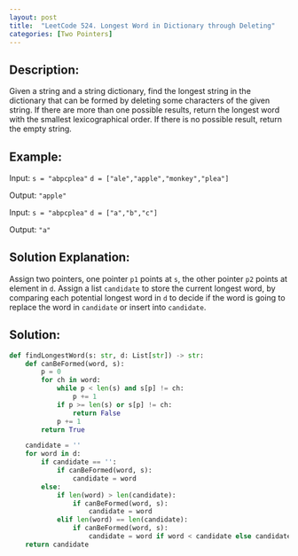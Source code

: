 ```yaml
---
layout: post
title:  "LeetCode 524. Longest Word in Dictionary through Deleting"
categories: [Two Pointers]
---
```

## Description:
Given a string and a string dictionary, find the longest string in the dictionary that can be formed by deleting some characters of the given string. If there are more than one possible results, return the longest word with the smallest lexicographical order. If there is no possible result, return the empty string.

## Example:
Input: `s = "abpcplea"` `d = ["ale","apple","monkey","plea"]`

Output: `"apple"`

Input: `s = "abpcplea"` `d = ["a","b","c"]`

Output: `"a"`

## Solution Explanation:
Assign two pointers, one pointer `p1` points at `s`, the other pointer `p2` points at element in `d`. Assign a list `candidate` to store the current longest word, by comparing each potential longest word in `d` to decide if the word is going to replace the word in `candidate` or insert into `candidate`.  

## Solution:
```python
def findLongestWord(s: str, d: List[str]) -> str:
    def canBeFormed(word, s):
        p = 0
        for ch in word:
            while p < len(s) and s[p] != ch:
                p += 1
            if p >= len(s) or s[p] != ch:
                return False
            p += 1
        return True

    candidate = ''
    for word in d:
        if candidate == '':
            if canBeFormed(word, s):
                candidate = word
        else:
            if len(word) > len(candidate):
                if canBeFormed(word, s):
                    candidate = word
            elif len(word) == len(candidate):
                if canBeFormed(word, s):
                    candidate = word if word < candidate else candidate
    return candidate
```

